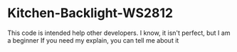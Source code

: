 # Kitchen-Backlight-WS2812
This code is intended help other developers. I know, it isn't perfect, but I am a beginner
If you need my explain, you can tell me about it
